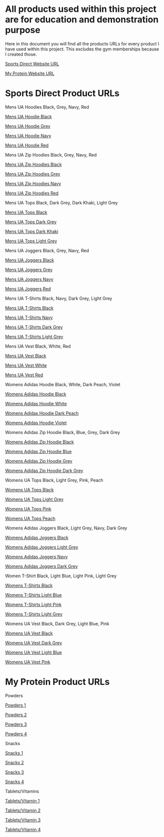 # All products used within this project are for education and demonstration purpose

Here in this document you will find all the products URLs for every product I have used within this project. This excludes the gym memberships because I created those.

[Sports Direct Website URL](https://www.sportsdirect.com/)

[My Protein Website URL](https://www.myprotein.com/)

# Sports Direct Product URLs

Mens UA Hoodies Black, Grey, Navy, Red

[Mens UA Hoodie Black](https://www.sportsdirect.com/under-armour-rival-fitted-oth-hoodie-mens-530123#colcode=53012303)

[Mens UA Hoodie Grey](https://www.sportsdirect.com/under-armour-rival-fitted-oth-hoodie-mens-530123#colcode=53012326)

[Mens UA Hoodie Navy](https://www.sportsdirect.com/under-armour-rival-fitted-oth-hoodie-mens-530123#colcode=53012322)

[Mens UA Hoodie Red](https://www.sportsdirect.com/under-armour-rival-fitted-oth-hoodie-mens-530123#colcode=53012392)

Mens UA Zip Hoodies Black, Grey, Navy, Red

[Mens UA Zip Hoodies Black](https://www.sportsdirect.com/under-armour-rival-full-zip-hoody-mens-530076#colcode=53007603)

[Mens UA Zip Hoodies Grey](https://www.sportsdirect.com/under-armour-rival-full-zip-hoody-mens-530076#colcode=53007626)

[Mens UA Zip Hoodies Navy](https://www.sportsdirect.com/under-armour-rival-full-zip-hoody-mens-530076#colcode=53007622)

[Mens UA Zip Hoodies Red](https://www.sportsdirect.com/under-armour-rival-full-zip-hoody-mens-530076#colcode=53007692)

Mens UA Tops Black, Dark Grey, Dark Khaki, Light Grey

[Mens UA Tops Black](https://www.sportsdirect.com/under-armour-technical-half-zip-top-mens-620007#colcode=62000703)

[Mens UA Tops Dark Grey](https://www.sportsdirect.com/under-armour-technical-half-zip-top-mens-620007#colcode=62000726)

[Mens UA Tops Dark Khaki](https://www.sportsdirect.com/under-armour-technical-half-zip-top-mens-620007#colcode=62000792)

[Mens UA Tops Light Grey](https://www.sportsdirect.com/under-armour-technical-half-zip-top-mens-620007#colcode=62000702)

Mens UA Joggers Black, Grey, Navy, Red

[Mens UA Joggers Black](https://www.sportsdirect.com/under-armour-rival-tracksuit-bottoms-mens-480029#colcode=48002903)

[Mens UA Joggers Grey](https://www.sportsdirect.com/under-armour-rival-tracksuit-bottoms-mens-480029#colcode=48002926)

[Mens UA Joggers Navy](https://www.sportsdirect.com/under-armour-rival-tracksuit-bottoms-mens-480029#colcode=48002922)

[Mens UA Joggers Red](https://www.sportsdirect.com/under-armour-rival-tracksuit-bottoms-mens-480029#colcode=48002908)

Mens UA T-Shirts Black, Navy, Dark Grey, Light Grey

[Mens UA T-Shirts Black](https://www.sportsdirect.com/under-armour-technical-training-t-shirt-mens-620010#colcode=62001003)

[Mens UA T-Shirts Navy](https://www.sportsdirect.com/under-armour-technical-training-t-shirt-mens-620010#colcode=62001022)

[Mens UA T-Shirts Dark Grey](https://www.sportsdirect.com/under-armour-technical-training-t-shirt-mens-620010#colcode=62001002)

[Mens UA T-Shirts Light Grey](https://www.sportsdirect.com/under-armour-technical-training-t-shirt-mens-620010#colcode=62001026)

Mens UA Vest Black, White, Red

[Mens UA Vest Black](https://www.sportsdirect.com/under-armour-armour-baseline-cotton-tank-637028#colcode=63702803)

[Mens UA Vest White](https://www.sportsdirect.com/under-armour-armour-baseline-cotton-tank-637028#colcode=63702801)

[Mens UA Vest Red](https://www.sportsdirect.com/under-armour-armour-baseline-cotton-tank-637028#colcode=63702808)

Womens Adidas Hoodie Black, White, Dark Peach, Violet

[Womens Adidas Hoodie Black](https://www.sportsdirect.com/adidas-adidas-sportswear-future-icons-hoodie-womens-648399#colcode=64839903)

[Womens Adidas Hoodie White](https://www.sportsdirect.com/adidas-adidas-sportswear-future-icons-hoodie-womens-648399#colcode=64839901)

[Womens Adidas Hoodie Dark Peach](https://www.sportsdirect.com/adidas-adidas-sportswear-future-icons-hoodie-womens-648399#colcode=64839906)

[Womens Adidas Hoodie Violet](https://www.sportsdirect.com/adidas-adidas-sportswear-future-icons-hoodie-womens-648399#colcode=64839924)

Womens Adidas Zip Hoodie Black, Blue, Grey, Dark Grey

[Womens Adidas Zip Hoodie Black](https://www.sportsdirect.com/adidas-3-stripe-zip-fleece-track-hoodie-ladies-665323#colcode=66532340)

[Womens Adidas Zip Hoodie Blue](https://www.sportsdirect.com/adidas-3-stripe-zip-fleece-track-hoodie-ladies-665323#colcode=66532322)

[Womens Adidas Zip Hoodie Grey](https://www.sportsdirect.com/adidas-3-stripe-zip-fleece-track-hoodie-ladies-665323#colcode=66532302)

[Womens Adidas Zip Hoodie Dark Grey](https://www.sportsdirect.com/adidas-3-stripe-zip-fleece-track-hoodie-ladies-665323#colcode=66532326)

Womens UA Tops Black, Light Grey, Pink, Peach

[Womens UA Tops Black](https://www.sportsdirect.com/under-armour-technical-half-zip-top-ladies-340181#colcode=34018103)

[Womens UA Tops Light Grey](https://www.sportsdirect.com/under-armour-technical-half-zip-top-ladies-340181#colcode=34018190)

[Womens UA Tops Pink](https://www.sportsdirect.com/under-armour-technical-half-zip-top-ladies-340181#colcode=34018169)

[Womens UA Tops Peach](https://www.sportsdirect.com/under-armour-technical-half-zip-top-ladies-340181#colcode=34018107)

Womens Adidas Joggers Black, Light Grey, Navy, Dark Grey

[Womens Adidas Joggers Black](https://www.sportsdirect.com/adidas-womens-3-stripes-pants-slim-671157#colcode=67115740)

[Womens Adidas Joggers Light Grey](https://www.sportsdirect.com/adidas-womens-3-stripes-pants-slim-671157#colcode=67115702)

[Womens Adidas Joggers Navy](https://www.sportsdirect.com/adidas-womens-3-stripes-pants-slim-671157#colcode=67115722)

[Womens Adidas Joggers Dark Grey](https://www.sportsdirect.com/adidas-womens-3-stripes-pants-slim-671157#colcode=67115792)

Women T-Shirt Black, Light Blue, Light Pink, Light Grey

[Womens T-Shirts Black](https://www.sportsdirect.com/under-armour-tech-twist-t-shirt-ladies-343223#colcode=34322303)

[Womens T-Shirts Light Blue](https://www.sportsdirect.com/under-armour-tech-twist-t-shirt-ladies-343223#colcode=34322320)

[Womens T-Shirts Light Pink](https://www.sportsdirect.com/under-armour-tech-twist-t-shirt-ladies-343223#colcode=34322307)

[Womens T-Shirts Light Grey](https://www.sportsdirect.com/under-armour-tech-twist-t-shirt-ladies-343223#colcode=34322323)

Womens UA Vest Black, Dark Grey, Light Blue, Pink

[Womens UA Vest Black](https://www.sportsdirect.com/under-armour-heatgear-racer-tank-top-ladies-341818#colcode=34181803)

[Womens UA Vest Dark Grey](https://www.sportsdirect.com/under-armour-heatgear-racer-tank-top-ladies-341818#colcode=34181802)

[Womens UA Vest Light Blue](https://www.sportsdirect.com/under-armour-heatgear-racer-tank-top-ladies-341818#colcode=34181818)

[Womens UA Vest Pink](https://www.sportsdirect.com/under-armour-heatgear-racer-tank-top-ladies-341818#colcode=34181807)

# My Protein Product URLs

Powders

[Powders 1](https://www.myprotein.com/sports-nutrition/impact-whey-protein/10530943.html)

[Powders 2](https://www.myprotein.com/sports-nutrition/extreme-gainer-blend/10615587.html)

[Powders 3](https://www.myprotein.com/sports-nutrition/impact-whey-isolate/10530911.html)

[Powders 4](https://www.myprotein.com/sports-nutrition/weight-gainer-blend/10529988.html)

Snacks

[Snacks 1](https://www.myprotein.com/sports-nutrition/layered-protein-bar/12116519.html)

[Snacks 2](https://www.myprotein.com/sports-nutrition/protein-brownie/11094927.html)

[Snacks 3](https://www.myprotein.com/sports-nutrition/cereal-bar/10530545.html)

[Snacks 4](https://www.myprotein.com/sports-nutrition/protein-break-bar/12053063.html)

Tablets/Vitamins

[Tablets/Vitamin 1](https://www.myprotein.com/sports-nutrition/creatine-monohydrate-tablets/10575029.html)

[Tablets/Vitamin 2](https://www.myprotein.com/sports-nutrition/a-z-multivitamin-tablets/11521278.html)

[Tablets/Vitamin 3](https://www.myprotein.com/sports-nutrition/pure-caffeine-tablets/10529801.html)

[Tablets/Vitamin 4](https://www.myprotein.com/sports-nutrition/daily-multivitamin-tablets/10530076.html)